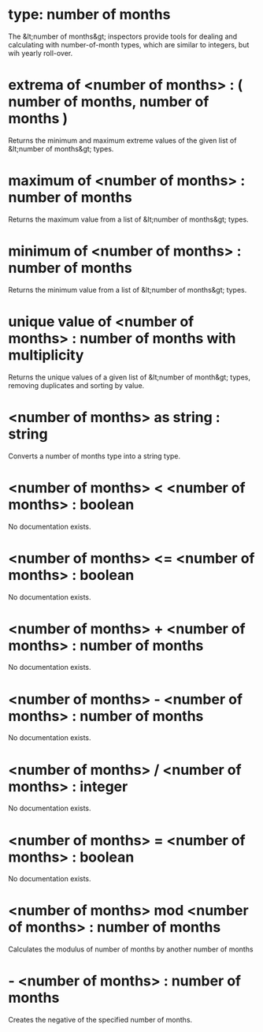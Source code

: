 # type: number of months

The &amp;lt;number of months&amp;gt; inspectors provide tools for dealing and calculating with number-of-month types, which are similar to integers, but wih yearly roll-over.

# extrema of &lt;number of months&gt; : ( number of months, number of months )

Returns the minimum and maximum extreme values of the given list of &amp;lt;number of months&amp;gt; types.

# maximum of &lt;number of months&gt; : number of months

Returns the maximum value from a list of &amp;lt;number of months&amp;gt; types.

# minimum of &lt;number of months&gt; : number of months

Returns the minimum value from a list of &amp;lt;number of months&amp;gt; types.

# unique value of &lt;number of months&gt; : number of months with multiplicity

Returns the unique values of a given list of &amp;lt;number of month&amp;gt; types, removing duplicates and sorting by value.

# &lt;number of months&gt; as string : string

Converts a number of months type into a string type.

# &lt;number of months&gt; &lt; &lt;number of months&gt; : boolean

No documentation exists.

# &lt;number of months&gt; &lt;= &lt;number of months&gt; : boolean

No documentation exists.

# &lt;number of months&gt; + &lt;number of months&gt; : number of months

No documentation exists.

# &lt;number of months&gt; - &lt;number of months&gt; : number of months

No documentation exists.

# &lt;number of months&gt; / &lt;number of months&gt; : integer

No documentation exists.

# &lt;number of months&gt; = &lt;number of months&gt; : boolean

No documentation exists.

# &lt;number of months&gt; mod &lt;number of months&gt; : number of months

Calculates the modulus of number of months by another number of months

# - &lt;number of months&gt; : number of months

Creates the negative of the specified number of months.
